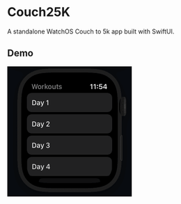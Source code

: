 # Couch25K

A standalone WatchOS Couch to 5k app built with SwiftUI.



## Demo

![Demo](https://raw.githubusercontent.com/sdbrannum/Couch25k/main/Couch25kDemo.gif)
